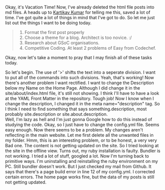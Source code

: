 Okay, it's Vacation Time!
Now, I've already deleted the html file posts into md files. A heads up to [Kartikay Kumar](https://github.com/Kartikay26) for telling me this, saved a lot of time.
I've got quite a lot of things in mind that I've got to do.
So let me just list out the things I want to be doing today.
> 1. Format the first post properly
> 2. Choose a theme for a blog. Architect is too novice. :/
> 3. Research about GSoC organisations.
> 4. Competitive Coding. At least 2 problems of Easy from Codechef.

Okay, now let's take a moment to pray that I may finish all of these tasks today.

So let's begin.
The use of '>' shifts the text into a seperate division. I want to put all of the commands into such divisions.
Yeah, that's working!
Now there's another problem I want rectified. I want to change the Description below my Name on the Home Page.
Although I did change it in the site/about/index.html file, it's still not showing. I think I'll have to have a look at the YAML Front Matter in the repository.
Tough job!
Now I know when I change the description, I changed it in the meta name="description" tag. So I think I need to find something that says something.description,
most probably site.description or site.about.description.  
Well, I'm lazy as hell and I'm just gonna Google how to do this instead of studying the code.
Okay, so I just have to change the config.yml file.
Seems easy enough.
Now there seems to be a problem. My changes aren't reflecting in the main website.
Let me first delete all the unwanted files in my folder.
Hmm, this is an interesting problem, or to be honest, a very very Bad one. The content is not getting updated on the site.
So I tried looking at the site in the offline view. Turns out, my ruby installation is faulty.
Bundler is not working.
I tried a lot of stuff, googled a lot. Now I'm turning back to primitive ways. I'm uninstalling and reinstalling the ruby environment on my PC.
Still bundler doesn't work.
But I just checked my mail from Github. It says that there's a page build error in line 12 of my config.yml.
I corrected certain errors. The home page works fine, but the data of my posts is still not getting updated.
